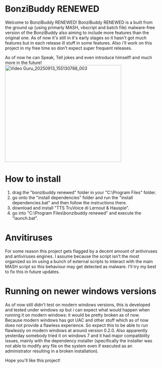 # BonziBuddy RENEWED
Welcome to BonziBuddy RENEWED! BonziBuddy RENEWED is a built from the ground up (using primarly MASH, vbscript and batch file) malware-free version of the BonziBuddy also aiming to include more features than the original one. As of now it's still in it's early stages so it hasn't got much features but in each release ill stuff in some features. Also i'll work on this project in my free time so don't expect super frequent releases.

As of now he can Speak, Tell jokes and even introduce himself! and much more in the future!
<img width="384" height="320" alt="Video Guru_20250913_155130788_003" src="https://github.com/user-attachments/assets/7c8ae77f-52c5-49f2-bf54-b23cda3ff714" />

# How to install

1. drag the "bonzibuddy renewed" folder in your "C:\Program Files" folder.
2. go onto the "install dependencies" folder and run the "install dependencies.bat" and then follow the instructions there.
3. download and install "TTS TruVoice di Lernout & Hauspie".
4. go into "C:\Program Files\bonzibuddy renewed" and execute the "launch.bat".

# Anvitiruses

For some reason this project gets flagged by a decent amount of antiviruses and antiviruses engines. I assume because the script isn't the most organized so im using a bunch of external scripts to interact with the main MASH script so this behaviour may get detected as malware. I'll try my best to fix this in future updates.

# Running on newer windows versions

As of now still didn't test on modern windows versions, this is developed and tested under windows xp but i can expect what would happen when running it on modern windows: it would be pretty broken as of now. Because modern windows has got UAC and other stuff which as of now does not provide a flawless experience. So expect this to be able to run flawlessly on modern windows at around version 0.2.0. Also apparently yesterday somebody tried it on windows 7 and it had major compatibility issues, mainly with the dependency installer (specifically the installer was not able to modify any file on the system even if executed as an administrator resulting in a broken installation).

Hope you'll like this project!
